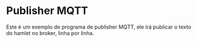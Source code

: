 # Publisher MQTT
Este é um exemplo de programa de publisher MQTT,
ele irá publicar o texto do hamlet no broker, linha por linha.
